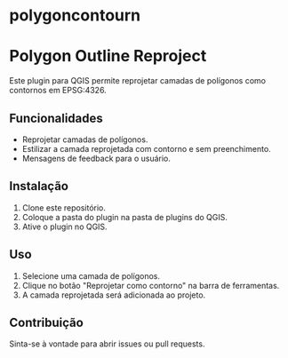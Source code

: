 # polygoncontourn
# Polygon Outline Reproject

Este plugin para QGIS permite reprojetar camadas de polígonos como contornos em EPSG:4326.

## Funcionalidades

- Reprojetar camadas de polígonos.
- Estilizar a camada reprojetada com contorno e sem preenchimento.
- Mensagens de feedback para o usuário.

## Instalação

1. Clone este repositório.
2. Coloque a pasta do plugin na pasta de plugins do QGIS.
3. Ative o plugin no QGIS.

## Uso

1. Selecione uma camada de polígonos.
2. Clique no botão "Reprojetar como contorno" na barra de ferramentas.
3. A camada reprojetada será adicionada ao projeto.

## Contribuição

Sinta-se à vontade para abrir issues ou pull requests.
